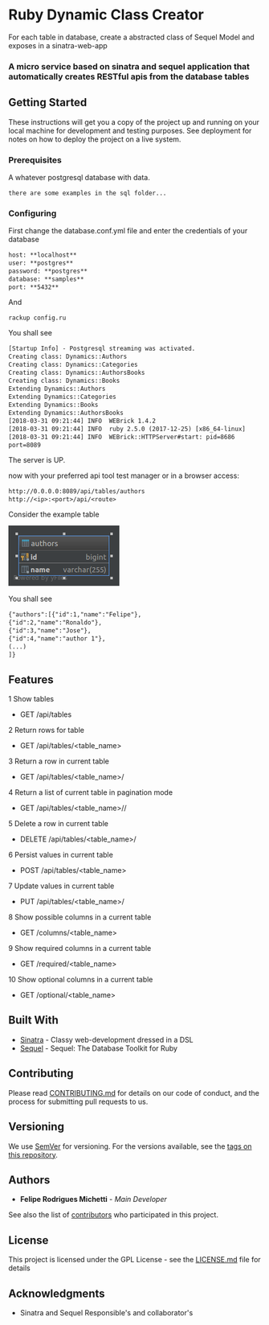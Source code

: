 # Ruby Dynamic Class Creator

For each table in database, create a abstracted class of Sequel Model and exposes in a sinatra-web-app

### A micro service based on sinatra and sequel application that automatically creates RESTful apis from the database tables

## Getting Started

These instructions will get you a copy of the project up and running on your local machine for development and testing purposes. See deployment for notes on how to deploy the project on a live system.

### Prerequisites

A whatever postgresql database with data.
```
there are some examples in the sql folder...
```

### Configuring

First change the database.conf.yml file and enter the credentials of your database
 

```
host: **localhost**
user: **postgres**
password: **postgres**
database: **samples**
port: **5432**
```

And 

```
rackup config.ru
```

You shall see
```
[Startup Info] - Postgresql streaming was activated.
Creating class: Dynamics::Authors
Creating class: Dynamics::Categories
Creating class: Dynamics::AuthorsBooks
Creating class: Dynamics::Books
Extending Dynamics::Authors
Extending Dynamics::Categories
Extending Dynamics::Books
Extending Dynamics::AuthorsBooks
[2018-03-31 09:21:44] INFO  WEBrick 1.4.2
[2018-03-31 09:21:44] INFO  ruby 2.5.0 (2017-12-25) [x86_64-linux]
[2018-03-31 09:21:44] INFO  WEBrick::HTTPServer#start: pid=8686 port=8089
```

The server is UP.

now with your preferred api tool test manager or in a browser access:

```
http://0.0.0.0:8089/api/tables/authors
http://<ip>:<port>/api/<route>
```

Consider the example table

![authors_table](./docs/authors.png)

You shall see
```
{"authors":[{"id":1,"name":"Felipe"},
{"id":2,"name":"Ronaldo"},
{"id":3,"name":"Jose"},
{"id":4,"name":"author 1"},
(...)
]}
```

## Features
  1 Show tables
   - GET <host>/api/tables
   
  2 Return rows for table
   - GET <host>/api/tables/<table_name>
   
  3 Return a row in current table
   - GET <host>/api/tables/<table_name>/<id>
   
  4 Return a list of current table in pagination mode
   - GET <host>/api/tables/<table_name>/<page>/<limit> 
   
  5 Delete a row in current table
   - DELETE <host>/api/tables/<table_name>/<id>
   
  6 Persist values in current table
   - POST <host>/api/tables/<table_name>
   
  7 Update values in current table
   - PUT <host>/api/tables/<table_name>/<id>   
           
  8 Show possible columns in a current table
   - GET <host>/columns/<table_name>         
   
  9 Show required columns in a current table
   - GET <host>/required/<table_name>         
                 
  10 Show optional columns in a current table
   - GET <host>/optional/<table_name>   

## Built With

* [Sinatra](https://github.com/sinatra/sinatra) - Classy web-development dressed in a DSL
* [Sequel](https://github.com/jeremyevans/sequel) - Sequel: The Database Toolkit for Ruby 

## Contributing

Please read [CONTRIBUTING.md](CONTRIBUTING.md) for details on our code of conduct, and the process for submitting pull requests to us.

## Versioning

We use [SemVer](http://semver.org/) for versioning. For the versions available, see the [tags on this repository](https://github.com/your/project/tags). 

## Authors

* **Felipe Rodrigues Michetti** - *Main Developer*

See also the list of [contributors](https://github.com/frmichetti/dynamic_class_creator/contributors) who participated in this project.

## License

This project is licensed under the GPL License - see the [LICENSE.md](LICENSE.md) file for details

## Acknowledgments

* Sinatra and Sequel
Responsible's and collaborator's
